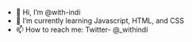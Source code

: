 - 👋 Hi, I’m @with-indi
- 🌱 I’m currently learning Javascript, HTML, and CSS
- 📫 How to reach me: Twitter- @_withindi
<!---
with-indi/with-indi is a ✨ special ✨ repository because its `README.md` (this file) appears on your GitHub profile.
You can click the Preview link to take a look at your changes.
--->
